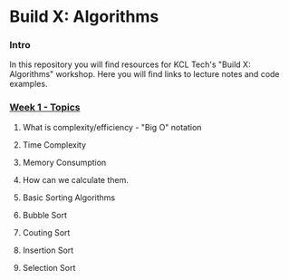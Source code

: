 # Build X: Algorithms
### Intro
In this repository you will find resources for KCL Tech's "Build X: Algorithms" workshop.
Here you will find links to lecture notes and code examples.

### [Week 1 - Topics](https://github.com/GeorgeRaduta/algorithms/blob/master/Week%201%20-%20Big%20O%20%2B%20Basic%20Sorting%20Algorithms.pdf)
1.  What is complexity/efficiency - "Big O" notation
  1.  Time Complexity
  2.  Memory Consumption

2.  How can we calculate them.
3.  Basic Sorting Algorithms
  1.  Bubble Sort
  2.  Couting Sort
  3.  Insertion Sort 
  4.  Selection Sort 

